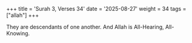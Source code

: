 +++
title = 'Surah 3, Verses 34'
date = '2025-08-27'
weight = 34
tags = ["allah"]
+++

They are descendants of one another. And Allah is All-Hearing, All-Knowing.